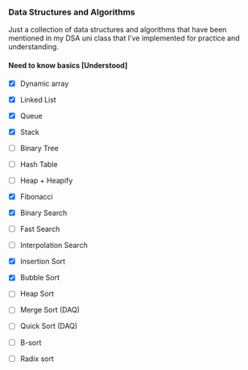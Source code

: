 ### Data Structures and Algorithms
Just a collection of data structures and algorithms that have been mentioned in my DSA uni class
that I've implemented for practice and understanding.

#### Need to know basics [Understood]
- [X] Dynamic array
- [X] Linked List
- [X] Queue
- [X] Stack
- [ ] Binary Tree
- [ ] Hash Table
- [ ] Heap + Heapify

- [X] Fibonacci
- [X] Binary Search
- [ ] Fast Search
- [ ] Interpolation Search

- [X] Insertion Sort
- [X] Bubble Sort
- [ ] Heap Sort
- [ ] Merge Sort (DAQ)
- [ ] Quick Sort (DAQ)
- [ ] B-sort
- [ ] Radix sort
